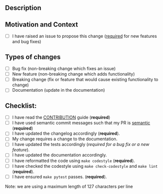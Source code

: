 <!--- Provide a general summary of your changes in the Title above -->

## Description
<!--- Describe your changes in detail -->

## Motivation and Context
<!--- Why is this change required? What problem does it solve? -->
<!--- If it fixes an open issue, please link to the issue here. -->
<!--- You can use the syntax `closes #100` if this solves the issue #100 -->
- [ ] I have raised an issue to propose this change ([required](https://github.com/eager-dev/eagerx/blob/master/CONTRIBUTING.md) for new features and bug fixes)

## Types of changes
<!--- What types of changes does your code introduce? Put an `x` in all the boxes that apply: -->
- [ ] Bug fix (non-breaking change which fixes an issue)
- [ ] New feature (non-breaking change which adds functionality)
- [ ] Breaking change (fix or feature that would cause existing functionality to change)
- [ ] Documentation (update in the documentation)

## Checklist:
<!--- Go over all the following points, and put an `x` in all the boxes that apply. -->
<!--- If you're unsure about any of these, don't hesitate to ask. We're here to help! -->
- [ ] I have read the [CONTRIBUTION](https://github.com/eager-dev/eagerx/blob/master/CONTRIBUTING.rst) guide (**required**)
- [ ] I have used semantic commit messages such that my PR is [semantic](https://github.com/zeke/semantic-pull-requests) (**required**)
- [ ] I have updated the changelog accordingly (**required**).
- [ ] My change requires a change to the documentation.
- [ ] I have updated the tests accordingly (*required for a bug fix or a new feature*).
- [ ] I have updated the documentation accordingly.
- [ ] I have reformatted the code using `make codestyle` (**required**).
- [ ] I have checked the codestyle using `make check-codestyle` and `make lint` (**required**).
- [ ] I have ensured `make pytest` passes. (**required**).

Note: we are using a maximum length of 127 characters per line

<!--- This Template is an edited version of the one from https://github.com/DLR-RM/stable-baselines3 which is an edited version of the one from https://github.com/evilsocket/pwnagotchi/ -->

